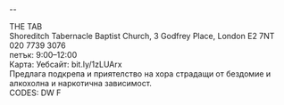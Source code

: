 
--

THE TAB  
Shoreditch Tabernacle Baptist Church, 3 Godfrey Place, London E2 7NT  
020 7739 3076  
петък: 9:00–12:00  
Карта: Уебсайт: bit.ly/1zLUArx  
Предлага подкрепа и приятелство на хора страдащи от бездомие и алкохолна и наркотична зависимост.  
CODES: DW F  
  
